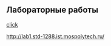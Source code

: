 ## Лабораторные работы
[click](https://drive.google.com/drive/folders/1svizjgVW0gLhtNqI3PnVL_ZA57oTwTef)

http://lab1.std-1288.ist.mospolytech.ru/